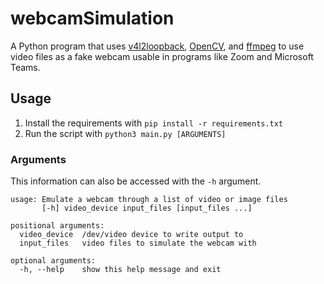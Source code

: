 # webcamSimulation

A Python program that uses [v4l2loopback](https://github.com/umlaeute/v4l2loopback), [OpenCV](https://opencv.org), and [ffmpeg](https://ffmpeg.org) to use video files as a fake webcam usable in programs like Zoom and Microsoft Teams.

## Usage
1. Install the requirements with ``pip install -r requirements.txt``
2. Run the script with ``python3 main.py [ARGUMENTS]``

### Arguments
This information can also be accessed with the ``-h`` argument.
```
usage: Emulate a webcam through a list of video or image files
       [-h] video_device input_files [input_files ...]

positional arguments:
  video_device  /dev/video device to write output to
  input_files   video files to simulate the webcam with

optional arguments:
  -h, --help    show this help message and exit
```
